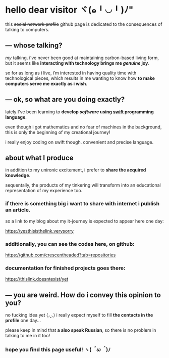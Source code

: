 # hello dear visitor ヾ(๑╹◡╹)ﾉ"

this ~~social network profile~~ github page is dedicated to the consequences of talking to computers.



## — whose talking?
*my* talking. i’ve never been good at maintaining carbon-based living form, but it seems like **interacting with technology brings me *genuine* joy**. 

so for as long as i live, i’m interested in having quality time with technological pieces, which results in me wanting to know how **to make computers serve me exactly as i wish**. 



## — ok, so what are you doing exactly?
lately I’ve been learning to **develop *software* using [swift](https://www.swift.org/about/) programming language**.

even though i got mathematics and no fear of machines in the background, this is only the beginning of my creational journey!

i really enjoy coding on swift though. convenient and precise language.



## about what I produce
in addition to my unironic excitement, i prefer to **share the acquired knowledge**.

sequentally, the products of my tinkering will transform into an educational representation of my experience too.

### if there is something big i want to share with internet i publish an article. 

so a link to my blog about my it-journey is expected to appear here one day:

https://yesthisisthelink.verysorry

### additionally, you can see **the codes** here, on github:

https://github.com/crescentheaded?tab=repositories

### **documentation** for finished projects goes there:

https://thislink.doesntexist/yet



## — you are weird. How do i convey this opinion to you?
no fucking idea yet (◞‸◟) i really expect myself to fill **the contacts in the profile** one day...

please keep in mind that **a also speak Russian**, so there is no problem in talking to me in it too! 



### hope you find this page useful!  ヽ(*＾ω＾*)ﾉ

